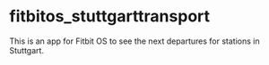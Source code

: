 # fitbitos_stuttgarttransport
This is an app for Fitbit OS to see the next departures for stations in Stuttgart.
